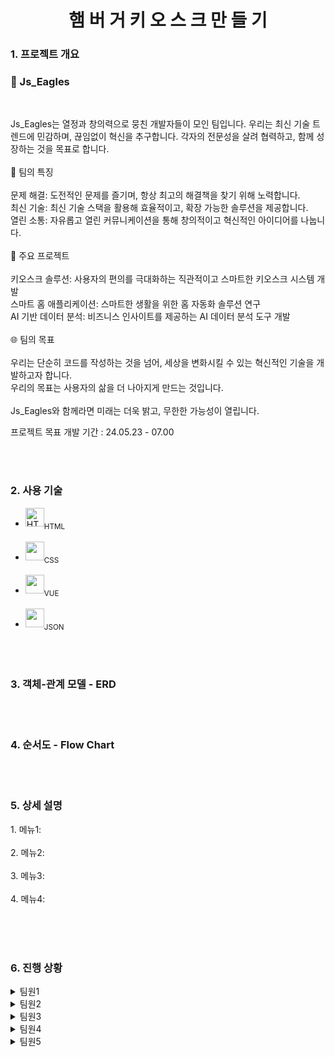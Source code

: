 <div align="center">
    <H1> 햄 버 거 키 오 스 크 만 들 기 </H1>
</div>

<div align="left">
    <H3> 1. 프로젝트 개요 </H3>
   <H3>🦅 Js_Eagles</H3>  
        <br>
<p>
    Js_Eagles는 열정과 창의력으로 뭉친 개발자들이 모인 팀입니다. 우리는 최신 기술 트렌드에 민감하며, 끊임없이 혁신을 추구합니다. 각자의 전문성을 살려 협력하고, 함께 성장하는 것을 목표로 합니다.
</br>
</br>
🌟 팀의 특징
</br></br>
문제 해결: 도전적인 문제를 즐기며, 항상 최고의 해결책을 찾기 위해 노력합니다.
</br>
최신 기술: 최신 기술 스택을 활용해 효율적이고, 확장 가능한 솔루션을 제공합니다.
</br>
열린 소통: 자유롭고 열린 커뮤니케이션을 통해 창의적이고 혁신적인 아이디어를 나눕니다.
</br>
</br>
🔧 주요 프로젝트
</br></br>
키오스크 솔루션: 사용자의 편의를 극대화하는 직관적이고 스마트한 키오스크 시스템 개발
</br>
스마트 홈 애플리케이션: 스마트한 생활을 위한 홈 자동화 솔루션 연구
</br>
AI 기반 데이터 분석: 비즈니스 인사이트를 제공하는 AI 데이터 분석 도구 개발
</br>
</br>
🌐 팀의 목표</br></br>
우리는 단순히 코드를 작성하는 것을 넘어, 세상을 변화시킬 수 있는 혁신적인 기술을 개발하고자 합니다. </br>우리의 목표는 사용자의 삶을 더 나아지게 만드는 것입니다.
</br>
</br>
Js_Eagles와 함께라면 미래는 더욱 밝고, 무한한 가능성이 열립니다.
    </p>
</div>

<div>
  <p>
    프로젝트 목표 개발 기간 : 24.05.23 - 07.00
  </p>
</div>
<br><br>

<div align="left">
    <H3> 2. 사용 기술 </H3>
</div>

<ul>
    <li><img src="https://github.com/get-icon/geticon/raw/master/icons/html-5.svg" alt="HTML" width="30" height="30"></a><sub>HTML</sub></li></br>
    <li><img src="https://github.com/get-icon/geticon/raw/master/icons/css-3.svg" width="30px" height="30px"></a><sub>CSS</sub></li></br>
    <li><img src="https://github.com/get-icon/geticon/raw/master/icons/vue.svg" width="30px" height="30px"></a><sub>VUE</sub></li></br>
    <li><img src="https://github.com/get-icon/geticon/raw/master/icons/json.svg" width="30px" height="30px"></a><sub>JSON</sub></li>
</ul>

<br><br>

<div align="left">
    <H3> 3. 객체-관계 모델 - ERD </H3>
</div>

<br><br>

<div align="left">
    <H3> 4. 순서도 - Flow Chart </H3>
</div>


<br><br>

<div align="left">
    <H3> 5. 상세 설명 </H3>
</div>

<div>
  <p>
    1. 메뉴1: </br></br>
    2. 메뉴2: </br></br>
    3. 메뉴3: </br></br>
    4. 메뉴4: </br></br>
  </p>
</div>
<br><br>

<div align="left">
    <H3> 6. 진행 상황 </H3>
<details>
<summary> 팀원1 </summary>
<div markdown="1">

+ 내용을  적으시오

</div>
</details>

<details>
<summary> 팀원2 </summary>
<div markdown="1">

+ 내용을  적으시오

</div>
</details>

<details>
<summary> 팀원3 </summary>
<div markdown="1">

+ 내용을  적으시오

</div>
</details>

<details>
<summary> 팀원4 </summary>
<div markdown="1">

+ 내용을  적으시오

</div>
</details>

<details>
<summary> 팀원5 </summary>
<div markdown="1">

+ 내용을  적으시오

</div>
</details>
